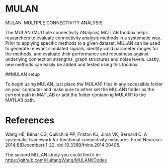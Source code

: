 MULAN
=====

MULAN: MULTIPLE CONNECTIVITY ANALYSIS

The MULAN (MULtiple connectivity ANalysis) MATLAB toolbox helps researchers to
evaluate connectivity analysis methods in a systematic way. Prior to applying
specific methods to a given dataset, MULAN can be used to generate relevant
simulated signals, identify valid parameter ranges for the methods, and
evaluate their performance and robustness against underlying connection
strengths, graph structures and noise levels. Lastly, new methods can easily be
added and tested using this toolbox. 


##MULAN setup

To begin using MULAN, just place the MULAN1 files in any accessible folder on
your computer and make sure to either set the MULAN1 folder as the current path
in MATLAB or add the folder containing MULAN1 to the MATLAB path.

# References
Wang HE, Bénar CG, Quilichini PP, Friston KJ, Jirsa VK, Bernard C. A systematic framework for functional connectivity measures. Front Neurosci. 2014;8(December):1-22. doi:10.3389/fnins.2014.00405. 

The second MULAN study you could find it in:
https://github.com/HuifangWang/MULANIICodes
